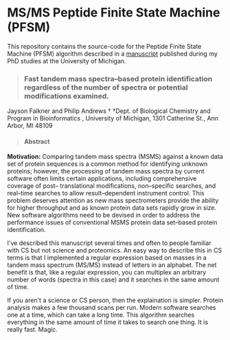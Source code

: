 MS/MS Peptide Finite State Machine (PFSM)
====

This repository contains the source-code for the Peptide Finite State Machine (PFSM) algorithm described in a [manuscript](Bioinformatics-2005-Falkner-bioinformatics-bti362.pdf) published during my PhD studies at the University of Michigan. 

>### Fast tandem mass spectra–based protein identification regardless of the number of spectra or potential modifications examined.
Jayson Falkner and Philip Andrews †
†Dept. of Biological Chemistry and Program in Bioinformatics , University of
Michigan, 1301 Catherine St., Ann Arbor, MI 48109

>#### Abstract
**Motivation:** Comparing tandem mass spectra (MSMS) against a known data set
of protein sequences is a common method for identifying unknown proteins;
however, the processing of tandem mass spectra by current software often
limits certain applications, including comprehensive coverage of post–
translational modifications, non–specific searches, and real–time searches to
allow result–dependent instrument control. This problem deserves attention as
new mass spectrometers provide the ability for higher throughput and as
known protein data sets rapidly grow in size. New software algorithms need to
be devised in order to address the performance issues of conventional MSMS
protein data set–based protein identification.

I've described this manuscript several times and often to people familiar with CS but not science and proteomics. An easy way to describe this in CS terms is that I implemented a regular expression based on masses in a tandem mass spectrum (MS/MS) instead of letters in an alphabet. The net benefit is that, like a regular expression, you can multiplex an arbitrary number of words (spectra in this case) and it searches in the same amount of time. 

If you aren't a science or CS person, then the explaination is simpler. Protein analysis makes a few thousand scans per run. Modern software searches one at a time, which can take a long time. This algorithm searches everything in the same amount of time it takes to search one thing. It is really fast. Magic.

